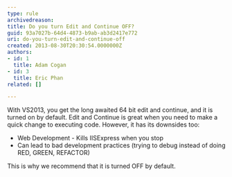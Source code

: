 ```yaml
---
type: rule
archivedreason: 
title: Do you turn Edit and Continue OFF?
guid: 93a7027b-64d4-4873-b9ab-ab3d2417e772
uri: do-you-turn-edit-and-continue-off
created: 2013-08-30T20:30:54.0000000Z
authors:
- id: 1
  title: Adam Cogan
- id: 3
  title: Eric Phan
related: []

---
```


With VS2013, you get the long awaited 64 bit edit and continue, and it is turned on by default. Edit and Continue is great when you need to make a quick change to executing code. However, it has its downsides too:

* Web Development - Kills IISExpress when you stop
* Can lead to bad development practices (trying to debug instead of doing RED, GREEN, REFACTOR)



<!--endintro-->

This is why we recommend that it is turned OFF by default.
